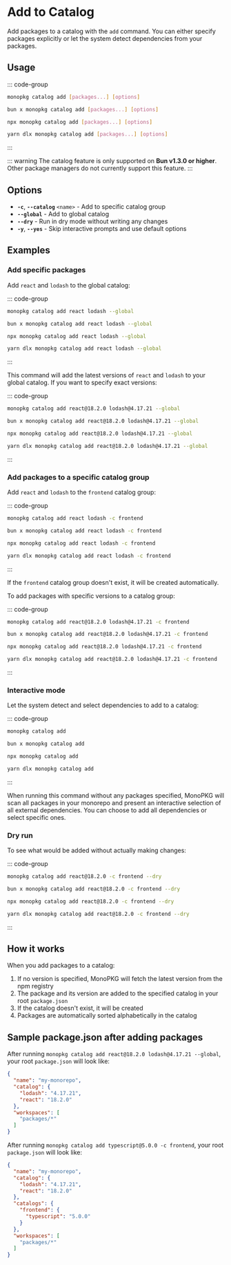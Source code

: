 # Add to Catalog

Add packages to a catalog with the `add` command. You can either specify packages explicitly or let the system detect dependencies from your packages.

## Usage

::: code-group

```bash [Global]
monopkg catalog add [packages...] [options]
```

```bash [Bun]
bun x monopkg catalog add [packages...] [options]
```

```bash [NPM]
npx monopkg catalog add [packages...] [options]
```

```bash [Yarn]
yarn dlx monopkg catalog add [packages...] [options]
```

:::

::: warning
The catalog feature is only supported on **Bun v1.3.0 or higher**. Other package managers do not currently support this feature.
:::

## Options

- **`-c`**, **`--catalog`** `<name>` - Add to specific catalog group
- **`--global`** - Add to global catalog
- **`--dry`** - Run in dry mode without writing any changes
- **`-y`**, **`--yes`** - Skip interactive prompts and use default options

## Examples

### Add specific packages

Add `react` and `lodash` to the global catalog:

::: code-group

```bash [Global]
monopkg catalog add react lodash --global
```

```bash [Bun]
bun x monopkg catalog add react lodash --global
```

```bash [NPM]
npx monopkg catalog add react lodash --global
```

```bash [Yarn]
yarn dlx monopkg catalog add react lodash --global
```

:::

This command will add the latest versions of `react` and `lodash` to your global catalog. If you want to specify exact versions:

::: code-group

```bash [Global]
monopkg catalog add react@18.2.0 lodash@4.17.21 --global
```

```bash [Bun]
bun x monopkg catalog add react@18.2.0 lodash@4.17.21 --global
```

```bash [NPM]
npx monopkg catalog add react@18.2.0 lodash@4.17.21 --global
```

```bash [Yarn]
yarn dlx monopkg catalog add react@18.2.0 lodash@4.17.21 --global
```

:::

### Add packages to a specific catalog group

Add `react` and `lodash` to the `frontend` catalog group:

::: code-group

```bash [Global]
monopkg catalog add react lodash -c frontend
```

```bash [Bun]
bun x monopkg catalog add react lodash -c frontend
```

```bash [NPM]
npx monopkg catalog add react lodash -c frontend
```

```bash [Yarn]
yarn dlx monopkg catalog add react lodash -c frontend
```

:::

If the `frontend` catalog group doesn't exist, it will be created automatically.

To add packages with specific versions to a catalog group:

::: code-group

```bash [Global]
monopkg catalog add react@18.2.0 lodash@4.17.21 -c frontend
```

```bash [Bun]
bun x monopkg catalog add react@18.2.0 lodash@4.17.21 -c frontend
```

```bash [NPM]
npx monopkg catalog add react@18.2.0 lodash@4.17.21 -c frontend
```

```bash [Yarn]
yarn dlx monopkg catalog add react@18.2.0 lodash@4.17.21 -c frontend
```

:::

### Interactive mode

Let the system detect and select dependencies to add to a catalog:

::: code-group

```bash [Global]
monopkg catalog add
```

```bash [Bun]
bun x monopkg catalog add
```

```bash [NPM]
npx monopkg catalog add
```

```bash [Yarn]
yarn dlx monopkg catalog add
```

:::

When running this command without any packages specified, MonoPKG will scan all packages in your monorepo and present an interactive selection of all external dependencies. You can choose to add all dependencies or select specific ones.

### Dry run

To see what would be added without actually making changes:

::: code-group

```bash [Global]
monopkg catalog add react@18.2.0 -c frontend --dry
```

```bash [Bun]
bun x monopkg catalog add react@18.2.0 -c frontend --dry
```

```bash [NPM]
npx monopkg catalog add react@18.2.0 -c frontend --dry
```

```bash [Yarn]
yarn dlx monopkg catalog add react@18.2.0 -c frontend --dry
```

:::

## How it works

When you add packages to a catalog:

1. If no version is specified, MonoPKG will fetch the latest version from the npm registry
2. The package and its version are added to the specified catalog in your root `package.json`
3. If the catalog doesn't exist, it will be created
4. Packages are automatically sorted alphabetically in the catalog

## Sample package.json after adding packages

After running `monopkg catalog add react@18.2.0 lodash@4.17.21 --global`, your root `package.json` will look like:

```json
{
  "name": "my-monorepo",
  "catalog": {
    "lodash": "4.17.21",
    "react": "18.2.0"
  },
  "workspaces": [
    "packages/*"
  ]
}
```

After running `monopkg catalog add typescript@5.0.0 -c frontend`, your root `package.json` will look like:

```json
{
  "name": "my-monorepo",
  "catalog": {
    "lodash": "4.17.21",
    "react": "18.2.0"
  },
  "catalogs": {
    "frontend": {
      "typescript": "5.0.0"
    }
  },
  "workspaces": [
    "packages/*"
  ]
}
```